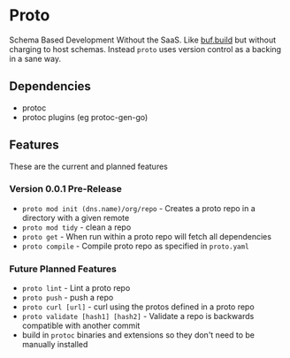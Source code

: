 # Proto

Schema Based Development Without the SaaS. Like [buf.build](https://buf.build) but without charging to host schemas. Instead `proto` uses version control as a backing in a sane way.

## Dependencies

* protoc
* protoc plugins (eg protoc-gen-go)

## Features

These are the current and planned features

### Version 0.0.1 Pre-Release

* `proto mod init (dns.name)/org/repo` - Creates a proto repo in a directory with a given remote
* `proto mod tidy` - clean a repo
* `proto get` - When run within a proto repo will fetch all dependencies
* `proto compile` - Compile proto repo as specified in  `proto.yaml`

### Future Planned Features

* `proto lint` - Lint a proto repo
* `proto push` - push a repo
* `proto curl [url]` - curl using the protos defined in a proto repo
* `proto validate [hash1] [hash2]` - Validate a repo is backwards compatible with another commit
* build in `protoc` binaries and extensions so they don't need to be manually installed